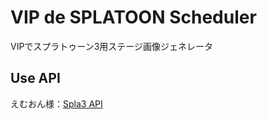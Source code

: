 # VIP de SPLATOON Scheduler
VIPでスプラトゥーン3用ステージ画像ジェネレータ
  
  
## Use API
えむおん様：[Spla3 API](https://spla3.yuu26.com/)